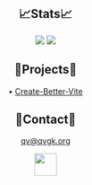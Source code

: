 <div align="center">

  ## 📈Stats📈
  
  <img src="https://githubstats.qvgk.org/api?username=QVGK&show_icons=true&theme=dark&count_private=true"/>

  
  <img src="https://githubstats.qvgk.org/api/top-langs/?username=QVGK&theme=dark&count_private=true&hide=shell"/>
  
  ## 🚧Projects🚧
  
  &bull; [Create-Better-Vite](https://github.com/FixedTemplateProject/create-better-vite)
  
  ## 📇Contact📇
  
  [qv@qvgk.org](mailto:qv@qvgk.org)
  
  <a href="https://twitter.com/qvgka"><img src="https://img.shields.io/badge/-QVGKA-232323?logo=twitter&style=for-the-badge" height="40px"/></a>
  
</div>
